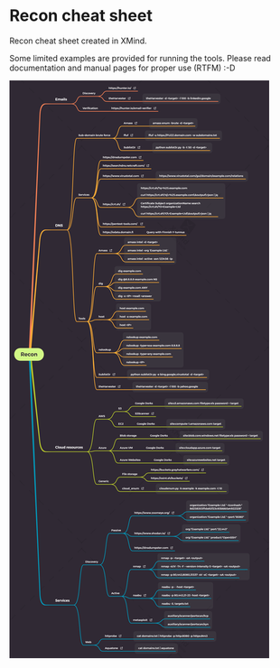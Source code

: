 # Recon cheat sheet

Recon cheat sheet created in XMind.

Some limited examples are provided for running the tools. Please read documentation and manual pages for proper use (RTFM) :-D

![Recon cheat sheet](Recon.png "Recon cheat sheet")
